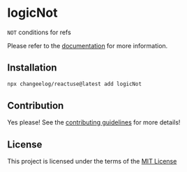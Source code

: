 # logicNot

`NOT` conditions for refs

Please refer to the [documentation](#) for more information.

## Installation

```bash
npx changeelog/reactuse@latest add logicNot
```

## Contribution

Yes please! See the [contributing guidelines](#) for more details!

## License

This project is licensed under the terms of the [MIT License](/LICENSE)
